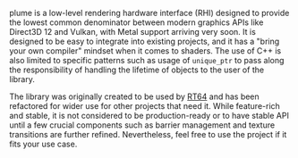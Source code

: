 plume is a low-level rendering hardware interface (RHI) designed to provide the lowest common denominator between modern graphics APIs like Direct3D 12 and Vulkan, with Metal support arriving very soon. It is designed to be easy to integrate into existing projects, and it has a "bring your own compiler" mindset when it comes to shaders. The use of C++ is also limited to specific patterns such as usage of `unique_ptr` to pass along the responsibility of handling the lifetime of objects to the user of the library.

The library was originally created to be used by [RT64](https://github.com/rt64/rt64) and has been refactored for wider use for other projects that need it. While feature-rich and stable, it is not considered to be production-ready or to have stable API until a few crucial components such as barrier management and texture transitions are further refined. Nevertheless, feel free to use the project if it fits your use case.